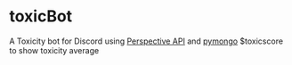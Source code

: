 # toxicBot
A Toxicity bot for Discord using [Perspective API](https://www.perspectiveapi.com/) and [pymongo](https://github.com/mongodb/mongo-python-driver)
$toxicscore to show toxicity average
